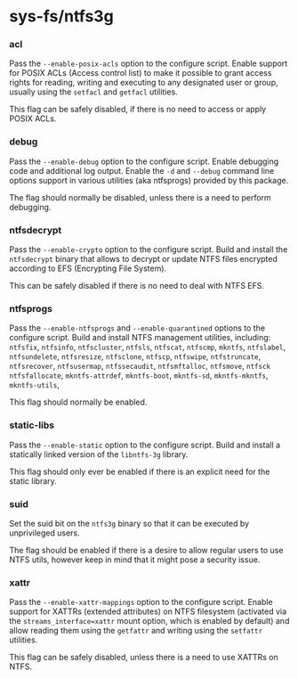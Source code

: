 # sys-fs/ntfs3g

### acl
Pass the `--enable-posix-acls` option to the configure script. Enable support for POSIX ACLs (Access control list) to make it possible to grant access rights for reading, writing and executing to any designated user or group, usually using the `setfacl` and `getfacl` utilities.

This flag can be safely disabled, if there is no need to access or apply POSIX ACLs.

### debug
Pass the `--enable-debug` option to the configure script. Enable debugging code and additional log output. Enable the `-d` and `--debug` command line options support in various utilities (aka ntfsprogs) provided by this package.

The flag should normally be disabled, unless there is a need to perform debugging.

### ntfsdecrypt
Pass the `--enable-crypto` option to the configure script. Build and install the `ntfsdecrypt` binary that allows to decrypt or update NTFS files encrypted according to EFS (Encrypting File System).

This can be safely disabled if there is no need to deal with NTFS EFS.

### ntfsprogs
Pass the `--enable-ntfsprogs` and `--enable-quarantined` options to the configure script. Build and install NTFS management utilities, including: `ntfsfix`, `ntfsinfo`, `ntfscluster`, `ntfsls`, `ntfscat`, `ntfscmp`, `mkntfs`, `ntfslabel`, `ntfsundelete`, `ntfsresize`, `ntfsclone`, `ntfscp`, `ntfswipe`, `ntfstruncate`, `ntfsrecover`, `ntfsusermap`, `ntfssecaudit`, `ntfsmftalloc`, `ntfsmove`, `ntfsck ntfsfallocate`, `mkntfs-attrdef`, `mkntfs-boot`, `mkntfs-sd`, `mkntfs-mkntfs`, `mkntfs-utils`,

This flag should normally be enabled.

### static-libs
Pass the `--enable-static` option to the configure script. Build and install a statically linked version of the `libntfs-3g` library.

This flag should only ever be enabled if there is an explicit need for the static library.

### suid
Set the suid bit on the `ntfs3g` binary so that it can be executed by unprivileged users.

The flag should be enabled if there is a desire to allow regular users to use NTFS utils, however keep in mind that it might pose a security issue.

### xattr
Pass the `--enable-xattr-mappings` option to the configure script. Enable support for XATTRs (extended attributes) on NTFS filesystem (activated via the `streams_interface=xattr` mount option, which is enabled by default) and allow reading them using the `getfattr` and writing using the `setfattr` utilities.

This flag can be safely disabled, unless there is a need to use XATTRs on NTFS.
